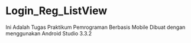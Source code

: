# Login_Reg_ListView
Ini Adalah Tugas Praktikum Pemrograman Berbasis Mobile
Dibuat dengan menggunakan Android Studio 3.3.2
